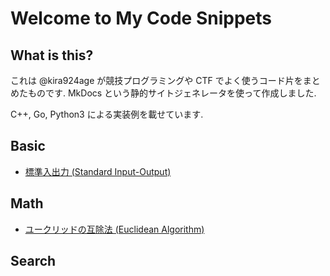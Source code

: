 # Welcome to My Code Snippets

## What is this?

これは @kira924age が競技プログラミングや CTF でよく使うコード片をまとめたものです. MkDocs という静的サイトジェネレータを使って作成しました.

C++, Go, Python3 による実装例を載せています.

## Basic

- [標準入出力 (Standard Input-Output)](./input_output)

## Math

- [ユークリッドの互除法 (Euclidean Algorithm)](./gcd_lcm)

## Search


